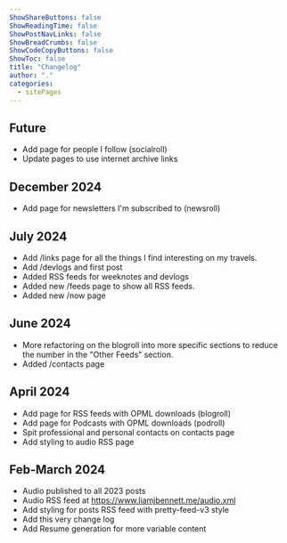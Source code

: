 ```yaml
---
ShowShareButtons: false
ShowReadingTime: false
ShowPostNavLinks: false
ShowBreadCrumbs: false
ShowCodeCopyButtons: false
ShowToc: false
title: "Changelog"
author: "."
categories:
  - sitePages
---
```


## Future
* Add page for people I follow (socialroll)
* Update pages to use internet archive links

## December 2024
* Add page for newsletters I'm subscribed to (newsroll)
 
## July 2024
* Add /links page for all the things I find interesting on my travels.
* Add /devlogs and first post
* Added RSS feeds for weeknotes and devlogs
* Added new /feeds page to show all RSS feeds.
* Added new /now page

## June 2024
* More refactoring on the blogroll into more specific sections to reduce the number in the "Other Feeds" section.
* Added /contacts page

## April 2024
* Add page for RSS feeds with OPML downloads (blogroll)
* Add page for Podcasts with OPML downloads (podroll)
* Spit professional and personal contacts on contacts page
* Add styling to audio RSS page

## Feb-March 2024

* Audio published to all 2023 posts
* Audio RSS feed at https://www.liamjbennett.me/audio.xml
* Add styling for posts RSS feed with pretty-feed-v3 style
* Add this very change log
* Add Resume generation for more variable content